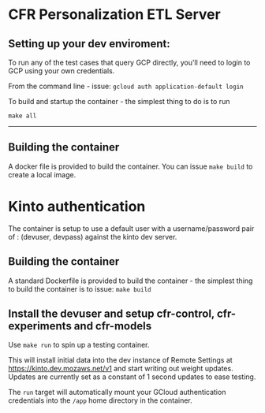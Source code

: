 # CFR Personalization ETL Server

## Setting up your dev enviroment:

To run any of the test cases that query GCP directly, you'll need to
login to GCP using your own credentials.

From the command line - issue: `gcloud auth application-default login`

To build and startup the container - the simplest thing to do is to
run

```
make all
```

---

## Building the container

A docker file is provided to build the container. You can issue
`make build` to create a local image.

# Kinto authentication

The container is setup to use a default user with a username/password
pair of : (devuser, devpass) against the kinto dev server.

## Building the container

A standard Dockerfile is provided to build the container - the
simplest thing to build the container is to issue: `make build`

## Install the devuser and setup cfr-control, cfr-experiments and cfr-models

Use `make run` to spin up a testing container.

This will install initial data into the dev instance of Remote
Settings at https://kinto.dev.mozaws.net/v1 and start writing out
weight updates. Updates are currently set as a constant of 1 second
updates to ease testing.

The `run` target will automatically mount your GCloud authentication
credentials into the `/app` home directory in the container.
